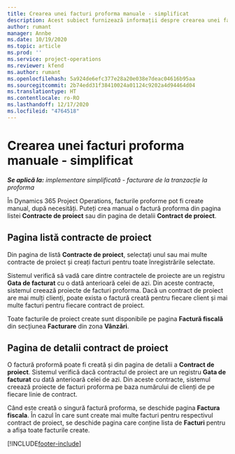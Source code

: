 ```yaml
---
title: Crearea unei facturi proforma manuale - simplificat
description: Acest subiect furnizează informații despre crearea unei facturi proforma manuale în Project Operations.
author: rumant
manager: Annbe
ms.date: 10/19/2020
ms.topic: article
ms.prod: ''
ms.service: project-operations
ms.reviewer: kfend
ms.author: rumant
ms.openlocfilehash: 5a924de6efc377e28a20e038e7deac04616b95aa
ms.sourcegitcommit: 2b74edd31f38410024a01124c9202a4d94464d04
ms.translationtype: HT
ms.contentlocale: ro-RO
ms.lasthandoff: 12/17/2020
ms.locfileid: "4764518"
---
```

# <a name="create-a-manual-proforma-invoice---lite"></a>Crearea unei facturi proforma manuale - simplificat

_**Se aplică la:** implementare simplificată - facturare de la tranzacție la proforma_

În Dynamics 365 Project Operations, facturile proforme pot fi create manual, după necesități. Puteți crea manual o factură proforma din pagina listei **Contracte de proiect** sau din pagina de detalii **Contract de proiect**.

##  <a name="project-contracts-list-page"></a>Pagina listă contracte de proiect

Din pagina de listă **Contracte de proiect**, selectați unul sau mai multe contracte de proiect și creați facturi pentru toate înregistrările selectate.

Sistemul verifică să vadă care dintre contractele de proiecte are un registru **Gata de facturat** cu o dată anterioară celei de azi. Din aceste contracte, sistemul creează proiecte de facturi proforma. Dacă un contract de proiect are mai mulți clienți, poate exista o factură creată pentru fiecare client și mai multe facturi pentru fiecare contract de proiect.

Toate facturile de proiect create sunt disponibile pe pagina **Factură fiscală** din secțiunea **Facturare** din zona **Vânzări**.

## <a name="project-contract-details-page"></a>Pagina de detalii contract de proiect

O factură proformă poate fi creată și din pagina de detalii a **Contract de proiect**. Sistemul verifică dacă contractul de proiect are un registru **Gata de facturat** cu dată anterioară celei de azi. Din aceste contracte, sistemul creează proiecte de facturi proforma pe baza numărului de clienți de pe fiecare linie de contract.

Când este creată o singură factură proforma, se deschide pagina **Factura fiscala**. În cazul în care sunt create mai multe facturi pentru respectivul contract de proiect, se deschide pagina care conține lista de **Facturi** pentru a afișa toate facturile create.


[!INCLUDE[footer-include](../../includes/footer-banner.md)]